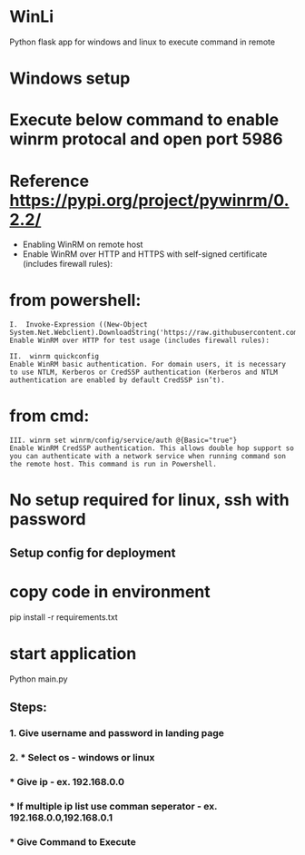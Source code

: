 # WinLi
Python flask app for windows and linux to execute command in remote

# Windows setup
# Execute below command to enable winrm protocal and open port 5986
# Reference https://pypi.org/project/pywinrm/0.2.2/

  * Enabling WinRM on remote host
  * Enable WinRM over HTTP and HTTPS with self-signed certificate (includes firewall rules):

# from powershell:
    I.  Invoke-Expression ((New-Object System.Net.Webclient).DownloadString('https://raw.githubusercontent.com/ansible/ansible/devel/examples/scripts/ConfigureRemotingForAnsible.ps1'))
    Enable WinRM over HTTP for test usage (includes firewall rules):

    II.  winrm quickconfig
    Enable WinRM basic authentication. For domain users, it is necessary to use NTLM, Kerberos or CredSSP authentication (Kerberos and NTLM authentication are enabled by default CredSSP isn’t).

# from cmd:
    III. winrm set winrm/config/service/auth @{Basic="true"}
    Enable WinRM CredSSP authentication. This allows double hop support so you can authenticate with a network service when running command son the remote host. This command is run in Powershell.

# No setup required for linux, ssh with password

## Setup config for deployment ##
# copy code in environment 

pip install -r requirements.txt

# start application

Python main.py

## Steps: ##
### 1. Give username and password  in landing page 
### 2. * Select os - windows or linux
###      * Give ip -  ex. 192.168.0.0
###         * If multiple ip list use comman seperator  -  ex. 192.168.0.0,192.168.0.1
###     * Give Command to Execute
   
  




